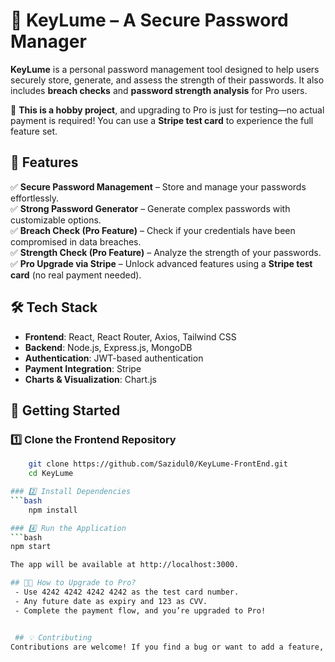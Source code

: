 # 🔐 KeyLume – A Secure Password Manager  

**KeyLume** is a personal password management tool designed to help users securely store, generate, and assess the strength of their passwords. It also includes **breach checks** and **password strength analysis** for Pro users.  

🚀 **This is a hobby project**, and upgrading to Pro is just for testing—no actual payment is required! You can use a **Stripe test card** to experience the full feature set.  

## 🌟 Features  

✅ **Secure Password Management** – Store and manage your passwords effortlessly.  
✅ **Strong Password Generator** – Generate complex passwords with customizable options.  
✅ **Breach Check (Pro Feature)** – Check if your credentials have been compromised in data breaches.  
✅ **Strength Check (Pro Feature)** – Analyze the strength of your passwords.  
✅ **Pro Upgrade via Stripe** – Unlock advanced features using a **Stripe test card** (no real payment needed).  


## 🛠️ Tech Stack  

- **Frontend**: React, React Router, Axios, Tailwind CSS  
- **Backend**: Node.js, Express.js, MongoDB  
- **Authentication**: JWT-based authentication  
- **Payment Integration**: Stripe  
- **Charts & Visualization**: Chart.js  

## 🚀 Getting Started  

### 1️⃣ Clone the Frontend Repository  
```bash
    git clone https://github.com/Sazidul0/KeyLume-FrontEnd.git
    cd KeyLume

### 2️⃣ Install Dependencies
```bash
    npm install

### 4️⃣ Run the Application
```bash
npm start

The app will be available at http://localhost:3000.

## 🧑‍💻 How to Upgrade to Pro?
 - Use 4242 4242 4242 4242 as the test card number.
 - Any future date as expiry and 123 as CVV.
 - Complete the payment flow, and you’re upgraded to Pro!


 ## 💡 Contributing
Contributions are welcome! If you find a bug or want to add a feature, feel free to fork the repo and submit a PR.